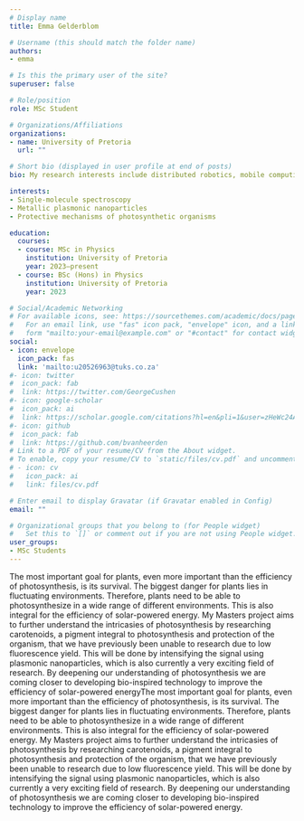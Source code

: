 ```yaml
---
# Display name
title: Emma Gelderblom

# Username (this should match the folder name)
authors:
- emma

# Is this the primary user of the site?
superuser: false

# Role/position
role: MSc Student

# Organizations/Affiliations
organizations:
- name: University of Pretoria
  url: ""

# Short bio (displayed in user profile at end of posts)
bio: My research interests include distributed robotics, mobile computing and programmable matter.

interests:
- Single-molecule spectroscopy
- Metallic plasmonic nanoparticles
- Protective mechanisms of photosynthetic organisms

education:
  courses:
  - course: MSc in Physics
    institution: University of Pretoria
    year: 2023–present
  - course: BSc (Hons) in Physics
    institution: University of Pretoria
    year: 2023

# Social/Academic Networking
# For available icons, see: https://sourcethemes.com/academic/docs/page-builder/#icons
#   For an email link, use "fas" icon pack, "envelope" icon, and a link in the
#   form "mailto:your-email@example.com" or "#contact" for contact widget.
social:
- icon: envelope
  icon_pack: fas
  link: 'mailto:u20526963@tuks.co.za'
#- icon: twitter
#  icon_pack: fab
#  link: https://twitter.com/GeorgeCushen
#- icon: google-scholar
#  icon_pack: ai
#  link: https://scholar.google.com/citations?hl=en&pli=1&user=zHeWc24AAAAJ
#- icon: github
#  icon_pack: fab
#  link: https://github.com/bvanheerden
# Link to a PDF of your resume/CV from the About widget.
# To enable, copy your resume/CV to `static/files/cv.pdf` and uncomment the lines below.
# - icon: cv
#   icon_pack: ai
#   link: files/cv.pdf

# Enter email to display Gravatar (if Gravatar enabled in Config)
email: ""

# Organizational groups that you belong to (for People widget)
#   Set this to `[]` or comment out if you are not using People widget.
user_groups:
- MSc Students
---
```


The most important goal for plants, even more important than the efficiency of
photosynthesis, is its survival. The biggest danger for plants lies in fluctuating
environments. Therefore, plants need to be able to photosynthesize in a wide range of
different environments. This is also integral for the efficiency of solar-powered energy.
My Masters project aims to further understand the intricasies of photosynthesis by
researching carotenoids, a pigment integral to photosynthesis and protection of the
organism, that we have previously been unable to research due to low fluorescence yield.
This will be done by intensifying the signal using plasmonic nanoparticles, which is also
currently a very exciting field of research. By deepening our understanding of
photosynthesis we are coming closer to developing bio-inspired technology to improve the
efficiency of solar-powered energyThe most important goal for plants, even more important
than the efficiency of photosynthesis, is its survival. The biggest danger for plants
lies in fluctuating environments. Therefore, plants need to be able to photosynthesize in
a wide range of different environments. This is also integral for the efficiency of
solar-powered energy. My Masters project aims to further understand the intricasies of
photosynthesis by researching carotenoids, a pigment integral to photosynthesis and
protection of the organism, that we have previously been unable to research due to low
fluorescence yield. This will be done by intensifying the signal using plasmonic
nanoparticles, which is also currently a very exciting field of research. By deepening
our understanding of photosynthesis we are coming closer to developing bio-inspired
technology to improve the efficiency of solar-powered energy.
